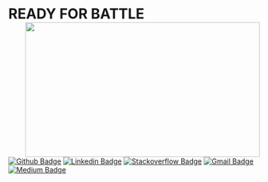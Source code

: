 <h1> READY FOR BATTLE
<img width="470" height="270" src="https://i2.wp.com/media1.giphy.com/media/it3siiqqn7vxe/giphy.gif" align=right>
</h1>



[![Github Badge](http://img.shields.io/badge/-Github-black?style=flat-square&logo=github&link=https://github.com/bayunugroho2022/)](https://github.com/bayunugroho2022/) 
[![Linkedin Badge](https://img.shields.io/badge/-LinkedIn-blue?style=flat-square&logo=Linkedin&logoColor=white&link=https://www.linkedin.com/in/bayu-nugroho-404/)](https://www.linkedin.com/in/bayu-nugroho-404)
[![Stackoverflow Badge](https://img.shields.io/badge/-Stack%20overflow-FE7A16?style=flat-square&logo=stack-overflow&logoColor=white&link=https://stackoverflow.com/users/14603617/bayunugroho404)](https://stackoverflow.com/users/14603617/bayunugroho404)
[![Gmail Badge](https://img.shields.io/badge/-Gmail-d14836?style=flat-square&logo=Gmail&logoColor=white&link=mailto:bayu404.dart@gmail.com)](mailto:bayu404.dart@gmail.com)
[![Medium Badge](http://img.shields.io/badge/-Medium-black?style=flat-square&logo=medium&link=https://bayunugroho404.medium.com/)](https://bayunugroho404.medium.com) 
